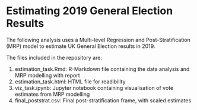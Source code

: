# Estimating 2019 General Election Results

The following analysis uses a Multi-level Regression and Post-Stratification (MRP) model to estimate UK General Election results in 2019. 

The files included in the repository are:
1. estimation_task.Rmd: R-Markdown file containing the data analysis and MRP modelling with report
2. estimation_task.html: HTML file for readibility
3. viz_task.ipynb: Jupyter notebook containing visualisation of vote estimates from MRP modelling
4. final_poststrat.csv: Final post-stratification frame, with scaled estimates
